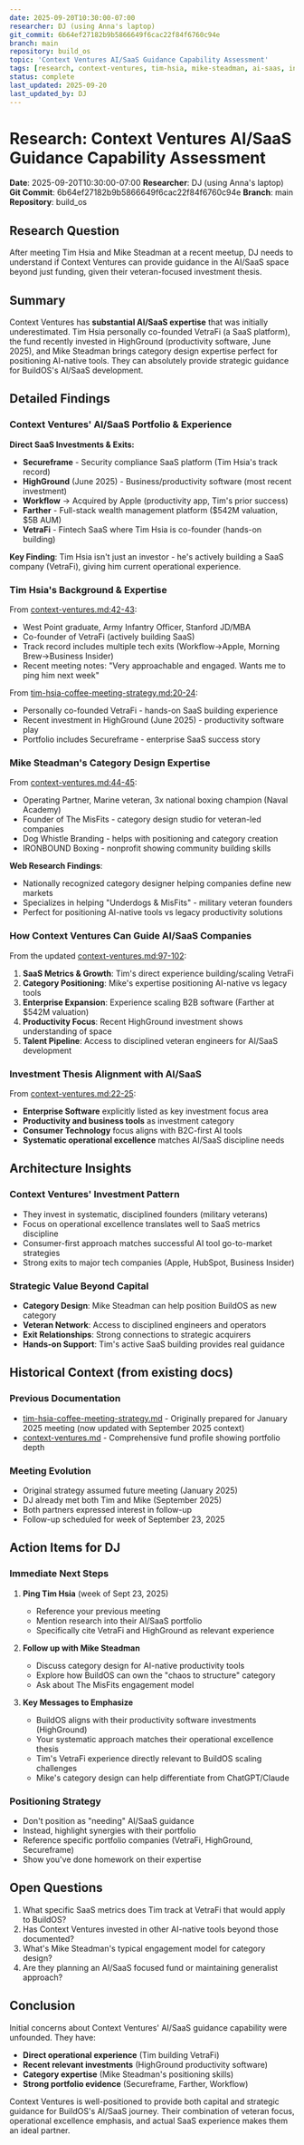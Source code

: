 ```yaml
---
date: 2025-09-20T10:30:00-07:00
researcher: DJ (using Anna's laptop)
git_commit: 6b64ef27182b9b5866649f6cac22f84f6760c94e
branch: main
repository: build_os
topic: 'Context Ventures AI/SaaS Guidance Capability Assessment'
tags: [research, context-ventures, tim-hsia, mike-steadman, ai-saas, investor-analysis]
status: complete
last_updated: 2025-09-20
last_updated_by: DJ
---
```


# Research: Context Ventures AI/SaaS Guidance Capability Assessment

**Date**: 2025-09-20T10:30:00-07:00
**Researcher**: DJ (using Anna's laptop)
**Git Commit**: 6b64ef27182b9b5866649f6cac22f84f6760c94e
**Branch**: main
**Repository**: build_os

## Research Question

After meeting Tim Hsia and Mike Steadman at a recent meetup, DJ needs to understand if Context Ventures can provide guidance in the AI/SaaS space beyond just funding, given their veteran-focused investment thesis.

## Summary

Context Ventures has **substantial AI/SaaS expertise** that was initially underestimated. Tim Hsia personally co-founded VetraFi (a SaaS platform), the fund recently invested in HighGround (productivity software, June 2025), and Mike Steadman brings category design expertise perfect for positioning AI-native tools. They can absolutely provide strategic guidance for BuildOS's AI/SaaS development.

## Detailed Findings

### Context Ventures' AI/SaaS Portfolio & Experience

**Direct SaaS Investments & Exits:**

- **Secureframe** - Security compliance SaaS platform (Tim Hsia's track record)
- **HighGround** (June 2025) - Business/productivity software (most recent investment)
- **Workflow** → Acquired by Apple (productivity app, Tim's prior success)
- **Farther** - Full-stack wealth management platform ($542M valuation, $5B AUM)
- **VetraFi** - Fintech SaaS where Tim Hsia is co-founder (hands-on building)

**Key Finding**: Tim Hsia isn't just an investor - he's actively building a SaaS company (VetraFi), giving him current operational experience.

### Tim Hsia's Background & Expertise

From [context-ventures.md:42-43](docs/marketing/investors/vc-firms/context-ventures.md):

- West Point graduate, Army Infantry Officer, Stanford JD/MBA
- Co-founder of VetraFi (actively building SaaS)
- Track record includes multiple tech exits (Workflow→Apple, Morning Brew→Business Insider)
- Recent meeting notes: "Very approachable and engaged. Wants me to ping him next week"

From [tim-hsia-coffee-meeting-strategy.md:20-24](docs/marketing/investors/tim-hsia-coffee-meeting-strategy.md):

- Personally co-founded VetraFi - hands-on SaaS building experience
- Recent investment in HighGround (June 2025) - productivity software play
- Portfolio includes Secureframe - enterprise SaaS success story

### Mike Steadman's Category Design Expertise

From [context-ventures.md:44-45](docs/marketing/investors/vc-firms/context-ventures.md):

- Operating Partner, Marine veteran, 3x national boxing champion (Naval Academy)
- Founder of The MisFits - category design studio for veteran-led companies
- Dog Whistle Branding - helps with positioning and category creation
- IRONBOUND Boxing - nonprofit showing community building skills

**Web Research Findings**:

- Nationally recognized category designer helping companies define new markets
- Specializes in helping "Underdogs & MisFits" - military veteran founders
- Perfect for positioning AI-native tools vs legacy productivity solutions

### How Context Ventures Can Guide AI/SaaS Companies

From the updated [context-ventures.md:97-102](docs/marketing/investors/vc-firms/context-ventures.md):

1. **SaaS Metrics & Growth**: Tim's direct experience building/scaling VetraFi
2. **Category Positioning**: Mike's expertise positioning AI-native vs legacy tools
3. **Enterprise Expansion**: Experience scaling B2B software (Farther at $542M valuation)
4. **Productivity Focus**: Recent HighGround investment shows understanding of space
5. **Talent Pipeline**: Access to disciplined veteran engineers for AI/SaaS development

### Investment Thesis Alignment with AI/SaaS

From [context-ventures.md:22-25](docs/marketing/investors/vc-firms/context-ventures.md):

- **Enterprise Software** explicitly listed as key investment focus area
- **Productivity and business tools** as investment category
- **Consumer Technology** focus aligns with B2C-first AI tools
- **Systematic operational excellence** matches AI/SaaS discipline needs

## Architecture Insights

### Context Ventures' Investment Pattern

- They invest in systematic, disciplined founders (military veterans)
- Focus on operational excellence translates well to SaaS metrics discipline
- Consumer-first approach matches successful AI tool go-to-market strategies
- Strong exits to major tech companies (Apple, HubSpot, Business Insider)

### Strategic Value Beyond Capital

- **Category Design**: Mike Steadman can help position BuildOS as new category
- **Veteran Network**: Access to disciplined engineers and operators
- **Exit Relationships**: Strong connections to strategic acquirers
- **Hands-on Support**: Tim's active SaaS building provides real guidance

## Historical Context (from existing docs)

### Previous Documentation

- [tim-hsia-coffee-meeting-strategy.md](docs/marketing/investors/tim-hsia-coffee-meeting-strategy.md) - Originally prepared for January 2025 meeting (now updated with September 2025 context)
- [context-ventures.md](docs/marketing/investors/vc-firms/context-ventures.md) - Comprehensive fund profile showing portfolio depth

### Meeting Evolution

- Original strategy assumed future meeting (January 2025)
- DJ already met both Tim and Mike (September 2025)
- Both partners expressed interest in follow-up
- Follow-up scheduled for week of September 23, 2025

## Action Items for DJ

### Immediate Next Steps

1. **Ping Tim Hsia** (week of Sept 23, 2025)
    - Reference your previous meeting
    - Mention research into their AI/SaaS portfolio
    - Specifically cite VetraFi and HighGround as relevant experience

2. **Follow up with Mike Steadman**
    - Discuss category design for AI-native productivity tools
    - Explore how BuildOS can own the "chaos to structure" category
    - Ask about The MisFits engagement model

3. **Key Messages to Emphasize**
    - BuildOS aligns with their productivity software investments (HighGround)
    - Your systematic approach matches their operational excellence thesis
    - Tim's VetraFi experience directly relevant to BuildOS scaling challenges
    - Mike's category design can help differentiate from ChatGPT/Claude

### Positioning Strategy

- Don't position as "needing" AI/SaaS guidance
- Instead, highlight synergies with their portfolio
- Reference specific portfolio companies (VetraFi, HighGround, Secureframe)
- Show you've done homework on their expertise

## Open Questions

1. What specific SaaS metrics does Tim track at VetraFi that would apply to BuildOS?
2. Has Context Ventures invested in other AI-native tools beyond those documented?
3. What's Mike Steadman's typical engagement model for category design?
4. Are they planning an AI/SaaS focused fund or maintaining generalist approach?

## Conclusion

Initial concerns about Context Ventures' AI/SaaS guidance capability were unfounded. They have:

- **Direct operational experience** (Tim building VetraFi)
- **Recent relevant investments** (HighGround productivity software)
- **Category expertise** (Mike Steadman's positioning skills)
- **Strong portfolio evidence** (Secureframe, Farther, Workflow)

Context Ventures is well-positioned to provide both capital and strategic guidance for BuildOS's AI/SaaS journey. Their combination of veteran focus, operational excellence emphasis, and actual SaaS experience makes them an ideal partner.
